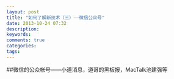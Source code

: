 ```yaml
---
layout: post
title: "如何了解新技术（三）——微信公众号"
date: 2013-10-24 07:32
description: 
keywords: 
comments: true
categories: 
tags: 
---
```




##微信的公众帐号——小道消息，道哥的黑板报，MacTalk池建强等
